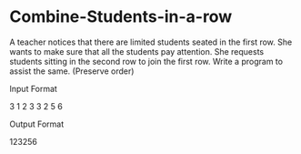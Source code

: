 # Combine-Students-in-a-row
A teacher notices that there are limited students seated in the first row. 
She wants to make sure that all the students pay attention. She requests 
students sitting in the second row to join the first row. Write a program 
to assist the same.
(Preserve order)

Input Format

3
1 2 3
3
2 5 6

Output Format

123256
